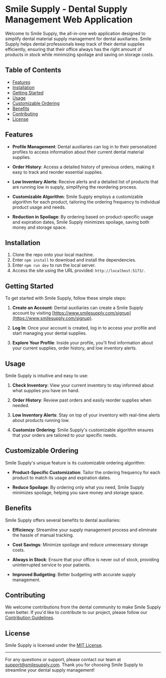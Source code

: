 # Smile Supply - Dental Supply Management Web Application

Welcome to Smile Supply, the all-in-one web application designed to simplify dental material supply management for dental auxiliaries. Smile Supply helps dental professionals keep track of their dental supplies efficiently, ensuring that their office always has the right amount of products in stock while minimizing spoilage and saving on storage costs.

## Table of Contents

- [Features](#features)
- [Installation](#installation)
- [Getting Started](#getting-started)
- [Usage](#usage)
- [Customizable Ordering](#customizable-ordering)
- [Benefits](#benefits)
- [Contributing](#contributing)
- [License](#license)

## Features

- **Profile Management**: Dental auxiliaries can log in to their personalized profiles to access information about their current dental material supplies.

- **Order History**: Access a detailed history of previous orders, making it easy to track and reorder essential supplies.

- **Low Inventory Alerts**: Receive alerts and a detailed list of products that are running low in supply, simplifying the reordering process.

- **Customizable Algorithm**: Smile Supply employs a customizable algorithm for each product, tailoring the ordering frequency to individual product usage and needs.

- **Reduction in Spoilage**: By ordering based on product-specific usage and expiration dates, Smile Supply minimizes spoilage, saving both money and storage space.

## Installation

1. Clone the repo onto your local machine.
2. Enter `npm install` to download and install the dependencies.
3. Enter `npm run dev` to run the local server.
4. Access the site using the URL provided: `http://localhost:5173/`.

## Getting Started

To get started with Smile Supply, follow these simple steps:

1. **Create an Account**: Dental auxiliaries can create a Smile Supply account by visiting [https://www.smilesupply.com/signup](https://www.smilesupply.com/signup).

2. **Log In**: Once your account is created, log in to access your profile and start managing your dental supplies.

3. **Explore Your Profile**: Inside your profile, you'll find information about your current supplies, order history, and low inventory alerts.

## Usage

Smile Supply is intuitive and easy to use:

1. **Check Inventory**: View your current inventory to stay informed about what supplies you have on hand.

2. **Order History**: Review past orders and easily reorder supplies when needed.

3. **Low Inventory Alerts**: Stay on top of your inventory with real-time alerts about products running low.

4. **Customize Ordering**: Smile Supply's customizable algorithm ensures that your orders are tailored to your specific needs.

## Customizable Ordering

Smile Supply's unique feature is its customizable ordering algorithm:

- **Product-Specific Customization**: Tailor the ordering frequency for each product to match its usage and expiration dates.

- **Reduce Spoilage**: By ordering only what you need, Smile Supply minimizes spoilage, helping you save money and storage space.

## Benefits

Smile Supply offers several benefits to dental auxiliaries:

- **Efficiency**: Streamline your supply management process and eliminate the hassle of manual tracking.

- **Cost Savings**: Minimize spoilage and reduce unnecessary storage costs.

- **Always in Stock**: Ensure that your office is never out of stock, providing uninterrupted service to your patients.

- **Improved Budgeting**: Better budgeting with accurate supply management.

## Contributing

We welcome contributions from the dental community to make Smile Supply even better. If you'd like to contribute to our project, please follow our [Contribution Guidelines](CONTRIBUTING.md).

## License

Smile Supply is licensed under the [MIT License](LICENSE).

---

For any questions or support, please contact our team at [support@smilesupply.com](mailto:support@smilesupply.com). Thank you for choosing Smile Supply to streamline your dental supply management!


